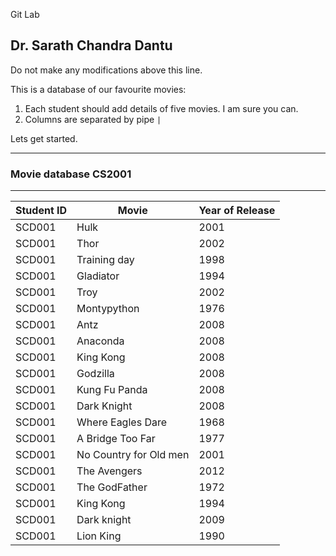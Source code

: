 Git Lab 

## Dr. Sarath Chandra Dantu


Do not make any modifications above this line.

This is a database of our favourite movies:

1. Each student should add details of five movies. I am sure you can.
2. Columns are separated by pipe `|`

Lets get started.

---

### Movie database CS2001

---

Student ID | Movie | Year of Release
--- | --- | ---
SCD001|Hulk|2001
SCD001|Thor|2002
SCD001| Training day | 1998
SCD001|Gladiator | 1994
SCD001|Troy | 2002
SCD001| Montypython|1976
SCD001|Antz |2008
SCD001|Anaconda | 2008
SCD001|King Kong |2008
SCD001|Godzilla | 2008
SCD001|Kung Fu Panda |2008
SCD001|Dark Knight | 2008
SCD001|Where Eagles Dare|1968
SCD001|A Bridge Too Far|1977
SCD001|No Country for Old men| 2001
SCD001|The Avengers | 2012
SCD001|The GodFather | 1972
SCD001|King Kong| 1994
SCD001|Dark knight | 2009
SCD001 |Lion King | 1990
